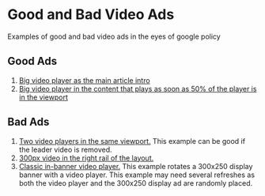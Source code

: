 Good and Bad Video Ads
====

Examples of good and bad video ads in the eyes of google policy

Good Ads
----
1. [Big video player as the main article intro](https://kharri1073.github.io/goodandbadads/good/1/)
2. [Big video player in the content that plays as soon as 50% of the player is in the viewport](https://kharri1073.github.io/goodandbadads/good/2/)

Bad Ads
----
1. [Two video players in the same viewport.](https://kharri1073.github.io/goodandbadads/bad/1/) This example can be good if the leader video is removed.
2. [300px video in the right rail of the layout.](https://kharri1073.github.io/goodandbadads/bad/2/)
3. [Classic in-banner video player.](https://kharri1073.github.io/goodandbadads/bad/3/) This example rotates a 300x250 display banner with a video player. This example may need several refreshes as both the video player and the 300x250 display ad are randomly placed.
